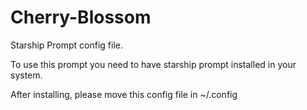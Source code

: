 # Cherry-Blossom
Starship Prompt config file. 

To use this prompt you need to have starship prompt installed in your system. 

After installing, please  move this config file in  ~/.config 


